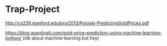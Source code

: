 # Trap-Project

http://cs229.stanford.edu/proj2013/Potoski-PredictingGoldPrices.pdf

https://blog.quantinsti.com/gold-price-prediction-using-machine-learning-python/ (idk about machine learning but hey)
